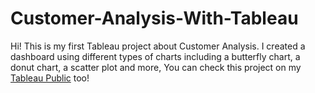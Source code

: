 # Customer-Analysis-With-Tableau
Hi! This is my first Tableau project about Customer Analysis. I created a dashboard using different types of charts including a butterfly chart, a donut chart, a scatter plot and more, You can check this project on my [Tableau Public](https://public.tableau.com/app/profile/auliannee) too!
